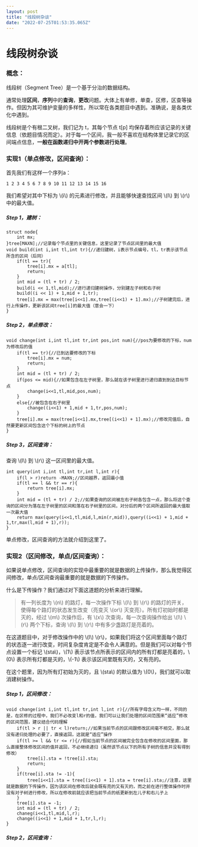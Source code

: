```yaml
---
layout: post
title: "线段树杂谈"
date: "2022-07-25T01:53:35.065Z"
---
```

线段树杂谈
=====

### 概念：

线段树（Segment Tree）是一个基于分治的数据结构。

通常处理**区间**，**序列**中的**查询**，**更改**问题。大体上有单修，单查，区修，区查等操作。但因为其可维护变量的多样性，所以常在各类题目中遇到。准确说，是各类优化中遇到。

线段树是个有根二叉树，我们记为 t，其每个节点 t\[p\] 均保存着所应该记录的关键信息（依题目情况而定）。对于每一个区间，我一般不喜欢在结构体里记录它的区间端点信息，**一般在函数递归中开两个参数进行处理**。

### 实现1（单点修改，区间查询）：

首先我们有这样一个序列a：

    1 2 3 4 5 6 7 8 9 10 11 12 13 14 15 16
    

我们希望对其中下标为 \\(i\\) 的元素进行修改，并且能够快速查找区间 \\(l\\) 到 \\(r\\) 中的最大值。

##### Step 1，建树：

    struct node{
    	int mx;
    }tree[MAXN];//记录每个节点里的关键信息，这里记录了节点区间里的最大值
    void build(int i,int tl,int tr){//递归建树，i表示节点编号，tl，tr表示该节点所含的区间（后同）
    	if(tl == tr){
    		tree[i].mx = a[tl];
    		return;
    	}
    	int mid = (tl + tr) / 2;
    	build(i << 1,tl,mid);//进行递归建树操作，分别建左子树和右子树
    	build((i << 1) + 1,mid + 1,tr);
    	tree[i].mx = max(tree[i<<1].mx,tree[(i<<1) + 1].mx);//子树建完后，进行上传操作，更新该区间tree[i]的最大值（意会一下）
    }
    

##### Step 2，单点修改：

    void change(int i,int tl,int tr,int pos,int num){//pos为要修改的下标，num为修改后的值
    	if(tl == tr){//已到达要修改的下标
    		tree[i].mx = num;
    		return;
    	}
    	int mid = (tl + tr) / 2;
    	if(pos <= mid){//如果包含在左子树里，那么就在该子树里进行递归直到到达目标节点
    		change(i<<1,tl,mid,pos,num);
    	}
    	else{//被包含在右子树里
    		change((i<<1) + 1,mid + 1,tr,pos,num);
    	}
    	tree[i].mx = max(tree[i<<1].mx,tree[(i<<1) + 1].mx);//修改完值后，自然要更新区间包含这个下标的树上的节点
    }
    

##### Step 3，区间查询：

查询 \\(l\\) 到 \\(r\\) 这一区间里的最大值。

    int query(int i,int tl,int tr,int l,int r){
    	if(l > r)return -MAXN;//区间越界，返回最小值
    	if(tl == l && tr == r){
    		return tree[i].mx;
    	}
    	int mid = (tl + tr) / 2;//如果查询的区间被左右子树各包含一点，那么将这个查询的区间分为落在左子树里的区间和落在右子树里的区间，对分后的两个区间所返回的最大值取一次最大值
    	return max(query(i<<1,tl,mid,l,min(r,mid)),query((i<<1) + 1,mid + 1,tr,max(l,mid + 1),r));
    }
    

单点修改，区间查询的方法就介绍到这里了。

### 实现2（区间修改，单点/区间查询）：

如果说单点修改，区间查询的实现中最重要的就是数据的上传操作，那么我觉得区间修改，单点/区间查询最重要的就是数据的下传操作。

什么是下传操作？我们通过对下面这道题的分析来进行理解。

> 有一列长度为 \\(n\\) 的路灯，每一次操作下标 \\(l\\) 到 \\(r\\) 的路灯的开关，使得每个路灯的状态发生改变（亮变灭 \\(or\\) 灭变亮）。所有灯初始时都是灭的，经过 \\(m\\) 次操作后，有 \\(x\\) 次查询，每一次查询操作给出 \\(l\\) \\(r\\) 两个下标，查询 \\(l\\) 到 \\(r\\) 中有多少盏路灯是亮着的。

在这道题目中，对于修改操作中的 \\(l\\) \\(r\\)，如果我们将这个区间里面每个路灯的状态逐一进行改变，时间复杂度肯定是不会令人满意的。但是我们可以对每个节点设置一个标记 \\(sta\\)，\\(1\\) 表示该节点所表示的区间内的所有灯都是亮着的，\\(0\\) 表示所有灯都是灭的，\\(-1\\) 表示该区间里既有灭的，又有亮的。

在这个题里，因为所有灯初始为灭的，且 \\(sta\\) 的默认值为 \\(0\\)，我们就可以取消建树操作。

##### Step 1，区间修改：

    void change(int i,int tl,int tr,int l,int r){//所有字母含义均一样，不同的是，在区修的过程中，我们不必改变l和r的值，我们可以让我们处理的区间范围来“适应”修改的区间范围，建议结合代码理解
    	if(tl > r || tr < l)return;//如果当前节点的区间跟修改区间毫不相交，那么就没有递归处理的必要了，直接返回，这就是“适应”操作
    	if(tl >= l && tr <= r){//假如当前节点的区间被完全包含在修改的区间里面，那么直接整体修改区间的值并返回，不必继续递归（虽然该节点以下的所有子树的信息并没有得到修改）
    		tree[i].sta = !tree[i].sta;
    		return;
    	}
    	if(tree[i].sta != -1){
    		tree[i<<1].sta = tree[(i<<1) + 1].sta = tree[i].sta;//注意，这里就是数据的下传操作，因为该区间在修改后就会既有亮的又有灭的，而之前在进行整体操作时并没有对子树进行修改，所以在修改前就应该把当前节点的纸更新到左儿子和右儿子上
    	}
    	tree[i].sta = -1;
    	int mid = (tl + tr) / 2;
    	chaneg(i<<1,tl,mid,l,r);
    	change((i<<1) + 1,mid + 1,tr,l,r);
    }
    

##### Step 2，区间查询：
